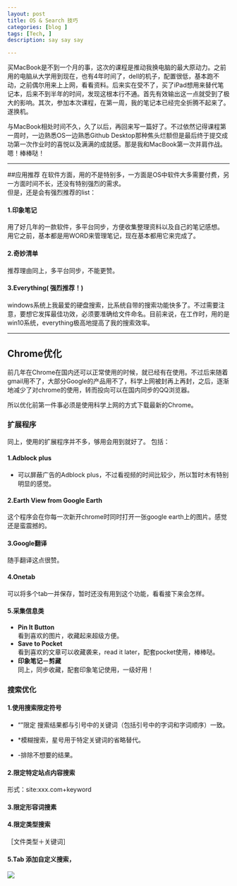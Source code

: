 ```yaml
---
layout: post
title: OS & Search 技巧
categories: [blog ]
tags: [Tech, ]
description: say say say

---
```

买MacBook是不到一个月的事，这次的课程是推动我换电脑的最大原动力。之前用的电脑从大学用到现在，也有4年时间了，dell的机子，配置很低，基本跑不动，之前偶尔用来上上网，看看资料。后来实在受不了，买了iPad想用来替代笔记本，后来不到半年的时间，发现这根本行不通。首先有效输出这一点就受到了极大的影响。其次，参加本次课程，在第一周，我的笔记本已经完全折腾不起来了。遂换机。

与MacBook相处时间不久，久了以后，再回来写一篇好了。不过依然记得课程第一周时，一边熟悉OS一边熟悉Github Desktop那种焦头烂额但是最后终于提交成功第一次作业时的喜悦以及满满的成就感。那是我和MacBook第一次并肩作战。嗯！棒棒哒！

---  

##应用推荐
在软件方面，用的不是特别多，一方面是OS中软件大多需要付费，另一方面时间不长，还没有特别强烈的需求。  
但是，还是会有强烈推荐的list：   
  
 
#### 1.印象笔记
用了好几年的一款软件，多平台同步，方便收集整理资料以及自己的笔记感想。  
用它之前，基本都是用WORD来管理笔记，现在基本都用它来完成了。 
  
  
#### 2.奇妙清单
推荐理由同上，多平台同步，不能更赞。
  
  

#### 3.Everything( **强烈推荐！**)
windows系统上我最爱的硬盘搜索，比系统自带的搜索功能快多了。不过需要注意，要想它发挥最佳功效，必须要准确给文件命名。目前来说，在工作时，用的是win10系统，everything极高地提高了我的搜索效率。  



---  

## Chrome优化
前几年在Chrome在国内还可以正常使用的时候，就已经有在使用。不过后来随着gmail用不了，大部分Google的产品用不了，科学上网被封再上再封，之后，逐渐地减少了对chrome的使用，转而投向可以在国内同步的QQ浏览器。  

所以优化前第一件事必须是使用科学上网的方式下载最新的Chrome。  
    
### 扩展程序
同上，使用的扩展程序并不多，够用会用到就好了。
包括：    

#### 1.Adblock plus
- 可以屏蔽广告的Adblock plus，不过看视频的时间比较少，所以暂时木有特别明显的感觉。

#### 2.Earth View from Google Earth
这个程序会在你每一次新开chrome时同时打开一张google earth上的图片。感觉还是蛮震撼的。

#### 3.Google翻译
随手翻译这点很赞。

#### 4.Onetab
可以将多个tab一并保存，暂时还没有用到这个功能，看看接下来会怎样。

#### 5.采集信息类  

- **Pin It Button**  
看到喜欢的图片，收藏起来超级方便。
- **Save to Pocket**  
看到喜欢的文章可以收藏袭来，read it later，配套pocket使用，棒棒哒。  
- **印象笔记－剪藏**  
同上，同步收藏，配套印象笔记使用，一级好用！


### 搜索优化  

#### 1.使用搜索限定符号
- “”限定 搜索结果都与引号中的关键词（包括引号中的字词和字词顺序）一致。 

- *模糊搜索，星号用于特定关键词的省略替代。  

-  -排除不想要的结果。
#### 2.限定特定站点内容搜索
形式：site:xxx.com+keyword
#### 3.限定形容词搜素
#### 4.限定类型搜索
［文件类型＋关键词］

#### 5.Tab 添加自定义搜索，
<img src="http://openmindclub.qiniudn.com/Azeril/OSSearchSearchTab.png">

